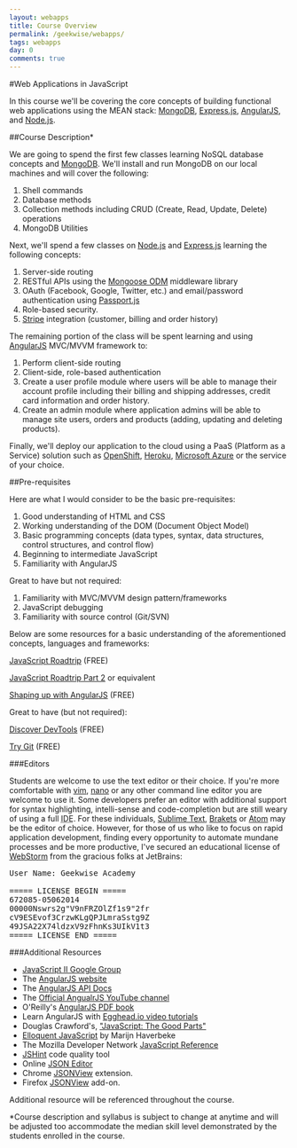 ```yaml
---
layout: webapps
title: Course Overview
permalink: /geekwise/webapps/
tags: webapps
day: 0
comments: true
---
```


#Web Applications in JavaScript

In this course we'll be covering the core concepts of building functional web applications using the MEAN stack: [MongoDB](http://mongodb.com), [Express.js](http://epxressjs.com), [AngularJS](http://angularjs.org), and [Node.js](http://nodejs.org).

##Course Description*

We are going to spend the first few classes learning NoSQL database concepts and [MongoDB](http://mongodb.com). We'll install and run MongoDB on our local machines and will cover the following:

1. Shell commands
2. Database methods
3. Collection methods including CRUD (Create, Read, Update, Delete) operations
4. MongoDB Utilities

Next, we'll spend a few classes on [Node.js](http://nodejs.org) and [Express.js](http://epxressjs.com) learning the following concepts:

1. Server-side routing
2. RESTful APIs using the [Mongoose ODM](http://mongoosejs.com) middleware library
3. OAuth (Facebook, Google, Twitter, etc.) and email/password authentication using [Passport.js](http://passportjs.org)
4. Role-based security. 
5. [Stripe](http://stripe.com) integration (customer, billing and order history)

The remaining portion of the class will be spent learning and using [AngularJS](http://angularjs.org) MVC/MVVM framework to:

1. Perform client-side routing
2. Client-side, role-based authentication
3. Create a user profile module where users will be able to manage their account profile including their billing and shipping addresses, credit card information and order history.
4. Create an admin module where application admins will be able to manage site users, orders and products (adding, updating and deleting products).

Finally, we'll deploy our application to the cloud using a PaaS (Platform as a Service) solution such as [OpenShift](http://openshift.com), [Heroku](http://heroku.com), [Microsoft Azure](https://azure.microsoft.com/en-us/) or the service of your choice.

##Pre-requisites

Here are what I would consider to be the basic pre-requisites:

1. Good understanding of HTML and CSS
2. Working understanding of the DOM (Document Object Model)
3. Basic programming concepts (data types, syntax, data structures, control structures, and control flow)
4. Beginning to intermediate JavaScript
5. Familiarity with AngularJS

Great to have but not required:

1. Familiarity with MVC/MVVM design pattern/frameworks
2. JavaScript debugging
3. Familiarity with source control (Git/SVN)

Below are some resources for a basic understanding of the aforementioned concepts, languages and frameworks:

[JavaScript Roadtrip](https://www.codeschool.com/courses/javascript-road-trip-part-1) (FREE)

[JavaScript Roadtrip Part 2](https://www.codeschool.com/courses/javascript-road-trip-part-2) or equivalent 

[Shaping up with AngularJS](https://www.codeschool.com/courses/shaping-up-with-angular-js) (FREE)

Great to have (but not required): 

[Discover DevTools](https://www.codeschool.com/courses/discover-devtools) (FREE) 

[Try Git](https://www.codeschool.com/courses/try-git) (FREE)

###Editors

Students are welcome to use the text editor or their choice. If you're more comfortable with [vim](http://www.vim.org/), [nano](http://www.nano-editor.org/) or any other command line editor you are welcome to use it. Some developers prefer an editor with additional support for syntax highlighting, intelli-sense and code-completion but are still weary of using a full <abbr title="Integrated Development Environment">IDE</abbr>. For these individuals, [Sublime Text](http://www.sublimetext.com/), [Brakets](http://brackets.io/) or [Atom](https://atom.io/) may be the editor of choice. However, for those of us who like to focus on rapid application development, finding every opportunity to automate mundane processes and be more productive, I've secured an educational license of [WebStorm](http://www.jetbrains.com/webstorm/) from the gracious folks at JetBrains:

<pre>
User Name: Geekwise Academy

===== LICENSE BEGIN =====
672085-05062014
00000Nswrs2g"V9nFRZOlZf1s9"2fr
cV9ESEvof3CrzwKLgQPJLmraSstg9Z
49JSA22X74ldzxV9zFhnKs3UIkV1t3
===== LICENSE END =====
</pre>

###Additional Resources

<ul>
    <li><a href="https://groups.google.com/forum/#!forum/gw-javascript-ii" target="_blank">JavaScript II Google Group</a></li>
    <li>The <a href="http://angularjs.org">AngularJS website</a></li>
    <li>The <a href="https://docs.angularjs.org/api">AngularJS API Docs</a></li>
    <li>The <a href="https://www.youtube.com/channel/UCbn1OgGei-DV7aSRo_HaAiw">Official AngualrJS YouTube channel</a></li>
    <li>O'Reilly's <a href="http://it-ebooks.info/book/2076/">AngularJS PDF book</a></li>
    <li>Learn AngularJS with <a href="https://egghead.io/">Egghead.io video tutorials</a></li>
    <li>Douglas Crawford's, <a href="http://it-ebooks.info/book/274/">"JavaScript: The Good Parts"</a></li>
    <li><a href="http://eloquentjavascript.net/">Elloquent JavaScript</a> by Marijn Haverbeke</li>
    <li>The Mozilla Developer Network <a href="https://developer.mozilla.org/en-US/docs/Web/JavaScript">JavaScript Reference</a></li>
    <li><a href="http://www.jshint.com/">JSHint</a> code quality tool</li>
    <li>Online <a href="http://www.jsoneditoronline.org/">JSON Editor</a></li>
    <li>Chrome <a href="https://chrome.google.com/webstore/detail/jsonview/chklaanhfefbnpoihckbnefhakgolnmc?hl=en">JSONView</a> extension.</li>
    <li>Firefox <a href="https://addons.mozilla.org/en-us/firefox/addon/jsonview/">JSONView</a> add-on.</li>
</ul>

Additional resource will be referenced throughout the course.

*Course description and syllabus is subject to change at anytime and will be adjusted too accommodate the median skill level demonstrated by the students enrolled in the course.
